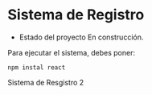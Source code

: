 <h1>Sistema de Registro</h1>

- Estado del proyecto En construcción.

Para ejecutar el sistema, debes poner:

```npm instal react```

Sistema de Resgistro 2
